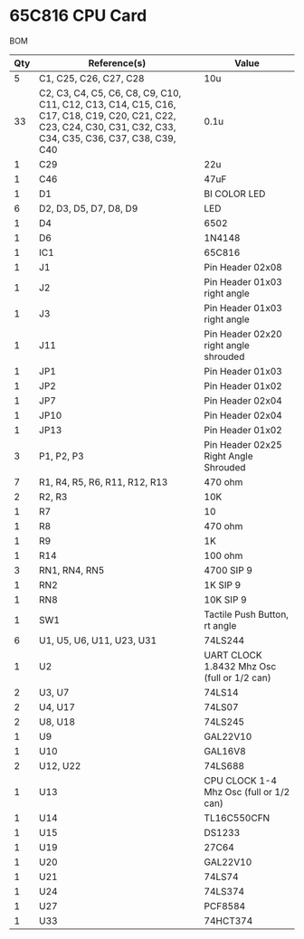 # 65C816 CPU Card

BOM

Qty|Reference(s)|Value
--- | ----------- | -----
5|C1, C25, C26, C27, C28|10u
33|C2, C3, C4, C5, C6, C8, C9, C10, C11, C12, C13, C14, C15, C16, C17, C18, C19, C20, C21, C22, C23, C24, C30, C31, C32, C33, C34, C35, C36, C37, C38, C39, C40|0.1u
1|C29|22u
1|C46|47uF
1|D1|BI COLOR LED
6|D2, D3, D5, D7, D8, D9|LED
1|D4|6502
1|D6|1N4148
1|IC1|65C816
1|J1|Pin Header 02x08
1|J2|Pin Header 01x03 right angle
1|J3|Pin Header 01x03 right angle
1|J11|Pin Header 02x20 right angle shrouded
1|JP1|Pin Header  01x03
1|JP2|Pin Header  01x02
1|JP7|Pin Header 02x04
1|JP10|Pin Header 02x04
1|JP13|Pin Header  01x02
3|P1, P2, P3|Pin Header 02x25 Right Angle Shrouded
7|R1, R4, R5, R6, R11, R12, R13|470 ohm
2|R2, R3|10K
1|R7|10
1|R8|470 ohm
1|R9|1K
1|R14|100 ohm
3|RN1, RN4, RN5|4700 SIP 9
1|RN2|1K  SIP 9
1|RN8|10K  SIP 9
1|SW1|Tactile Push Button, rt angle
6|U1, U5, U6, U11, U23, U31|74LS244
1|U2|UART CLOCK 1.8432 Mhz Osc (full or 1/2 can)
2|U3, U7|74LS14
2|U4, U17|74LS07
2|U8, U18|74LS245
1|U9|GAL22V10
1|U10|GAL16V8
2|U12, U22|74LS688
1|U13|CPU CLOCK 1-4  Mhz Osc (full or 1/2 can)
1|U14|TL16C550CFN
1|U15|DS1233
1|U19|27C64
1|U20|GAL22V10
1|U21|74LS74
1|U24|74LS374
1|U27|PCF8584
1|U33|74HCT374
